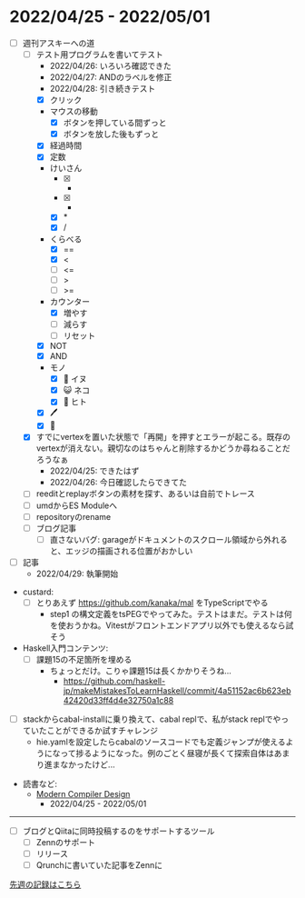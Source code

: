 # 2022/04/25 - 2022/05/01

- [ ] 週刊アスキーへの道
    - [ ] テスト用プログラムを書いてテスト
        - 2022/04/26: いろいろ確認できた
        - 2022/04/27: ANDのラベルを修正
        - 2022/04/28: 引き続きテスト
        - [x] クリック
        - マウスの移動
            - [x] ボタンを押している間ずっと
            - [x] ボタンを放した後もずっと
        - [x] 経過時間
        - [x] 定数
        - けいさん
            - [x] +
            - [x] -
            - [x] \*
            - [x] /
        - くらべる
            - [x] ==
            - [x] \<
            - [ ] \<=
            - [ ] \>
            - [ ] \>=
        - カウンター
            - [x] 増やす
            - [ ] 減らす
            - [ ] リセット
        - [x] NOT
        - [x] AND
        - モノ
            - [x] 🐶 イヌ
            - [x] 😺 ネコ
            - [x] 🙂 ヒト
        - [x] 🖊
        - [x] 🔁
    - [x] すでにvertexを置いた状態で「再開」を押すとエラーが起こる。既存のvertexが消えない。親切なのはちゃんと削除するかどうか尋ねることだろうなぁ
        - 2022/04/25: できたはず
        - 2022/04/26: 今日確認したらできてた
    - [ ] reeditとreplayボタンの素材を探す、あるいは自前でトレース
    - [ ] umdからES Moduleへ
    - [ ] repositoryのrename
    - [ ] ブログ記事
        - [ ] 直さないバグ: garageがドキュメントのスクロール領域から外れると、エッジの描画される位置がおかしい
- [ ] 記事
    - 2022/04/29: 執筆開始
- custard:
    - [ ] とりあえず <https://github.com/kanaka/mal> をTypeScriptでやる
        - step1 の構文定義をtsPEGでやってみた。テストはまだ。テストは何を使おうかね。Vitestがフロントエンドアプリ以外でも使えるなら試そう
- Haskell入門コンテンツ:
    - [ ] 課題15の不足箇所を埋める
        - ちょっとだけ。こりゃ課題15は長くかかりそうね...
            - <https://github.com/haskell-jp/makeMistakesToLearnHaskell/commit/4a51152ac6b623eb42420d33ff4d4e32750a1c88>
- [ ] stackからcabal-installに乗り換えて、cabal replで、私がstack replでやっていたことができるか試すチャレンジ
    - hie.yamlを設定したらcabalのソースコードでも定義ジャンプが使えるようになって捗るようになった。例のごとく昼寝が長くて探索自体はあまり進まなかったけど...
- 読書など:
    - [Modern Compiler Design](https://www.springer.com/jp/book/9781461446989)
        - 2022/04/25 - 2022/05/01

------

- [ ] ブログとQiitaに同時投稿するのをサポートするツール
    - [ ] Zennのサポート
    - [ ] リリース
    - [ ] Qrunchに書いていた記事をZennに

[先週の記録はこちら](https://github.com/igrep/daily-commits/blob/f7885b4326617cfb155ca6c749cc178f1e0eb00e/yesterday.md)

